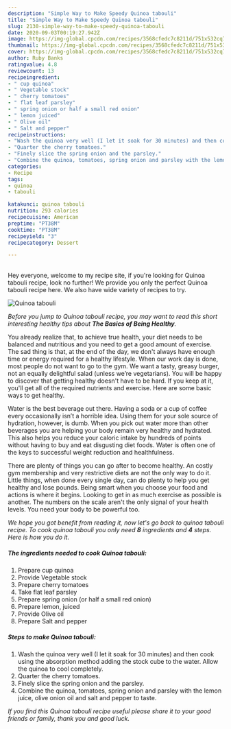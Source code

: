 ```yaml
---
description: "Simple Way to Make Speedy Quinoa tabouli"
title: "Simple Way to Make Speedy Quinoa tabouli"
slug: 2130-simple-way-to-make-speedy-quinoa-tabouli
date: 2020-09-03T00:19:27.942Z
image: https://img-global.cpcdn.com/recipes/3568cfedc7c8211d/751x532cq70/quinoa-tabouli-recipe-main-photo.jpg
thumbnail: https://img-global.cpcdn.com/recipes/3568cfedc7c8211d/751x532cq70/quinoa-tabouli-recipe-main-photo.jpg
cover: https://img-global.cpcdn.com/recipes/3568cfedc7c8211d/751x532cq70/quinoa-tabouli-recipe-main-photo.jpg
author: Ruby Banks
ratingvalue: 4.8
reviewcount: 13
recipeingredient:
- " cup quinoa"
- " Vegetable stock"
- " cherry tomatoes"
- " flat leaf parsley"
- " spring onion or half a small red onion"
- " lemon juiced"
- " Olive oil"
- " Salt and pepper"
recipeinstructions:
- "Wash the quinoa very well (I let it soak for 30 minutes) and then cook using the absorption method adding the stock cube to the water. Allow the quinoa to cool completely."
- "Quarter the cherry tomatoes."
- "Finely slice the spring onion and the parsley."
- "Combine the quinoa, tomatoes, spring onion and parsley with the lemon juice, olive onion oil and salt and pepper to taste."
categories:
- Recipe
tags:
- quinoa
- tabouli

katakunci: quinoa tabouli 
nutrition: 293 calories
recipecuisine: American
preptime: "PT38M"
cooktime: "PT38M"
recipeyield: "3"
recipecategory: Dessert

---
```

<br>
Hey everyone, welcome to my recipe site, if you're looking for Quinoa tabouli recipe, look no further! We provide you only the perfect Quinoa tabouli recipe here. We also have wide variety of recipes to try.
<br>


![Quinoa tabouli](https://img-global.cpcdn.com/recipes/3568cfedc7c8211d/751x532cq70/quinoa-tabouli-recipe-main-photo.jpg)

<i>Before you jump to Quinoa tabouli recipe, you may want to read this short interesting healthy tips about <strong>The Basics of Being Healthy</strong>.</i>

You already realize that, to achieve true health, your diet needs to be balanced and nutritious and you need to get a good amount of exercise. The sad thing is that, at the end of the day, we don't always have enough time or energy required for a healthy lifestyle. When our work day is done, most people do not want to go to the gym. We want a tasty, greasy burger, not an equally delightful salad (unless we’re vegetarians). You will be happy to discover that getting healthy doesn't have to be hard. If you keep at it, you'll get all of the required nutrients and exercise. Here are some basic ways to get healthy.

Water is the best beverage out there. Having a soda or a cup of coffee every occasionally isn’t a horrible idea. Using them for your sole source of hydration, however, is dumb. When you pick out water more than other beverages you are helping your body remain very healthy and hydrated. This also helps you reduce your caloric intake by hundreds of points without having to buy and eat disgusting diet foods. Water is often one of the keys to successful weight reduction and healthfulness.

There are plenty of things you can go after to become healthy. An costly gym membership and very restrictive diets are not the only way to do it. Little things, when done every single day, can do plenty to help you get healthy and lose pounds. Being smart when you choose your food and actions is where it begins. Looking to get in as much exercise as possible is another. The numbers on the scale aren't the only signal of your health levels. You need your body to be powerful too. 


<i>We hope you got benefit from reading it, now let's go back to quinoa tabouli recipe. To cook quinoa tabouli you only need <strong>8</strong> ingredients and <strong>4</strong> steps. Here is how you do it.
</i>

##### The ingredients needed to cook Quinoa tabouli:

1. Prepare  cup quinoa
1. Provide  Vegetable stock
1. Prepare  cherry tomatoes
1. Take  flat leaf parsley
1. Prepare  spring onion (or half a small red onion)
1. Prepare  lemon, juiced
1. Provide  Olive oil
1. Prepare  Salt and pepper


##### Steps to make Quinoa tabouli:

1. Wash the quinoa very well (I let it soak for 30 minutes) and then cook using the absorption method adding the stock cube to the water. Allow the quinoa to cool completely.
1. Quarter the cherry tomatoes.
1. Finely slice the spring onion and the parsley.
1. Combine the quinoa, tomatoes, spring onion and parsley with the lemon juice, olive onion oil and salt and pepper to taste.


<i>If you find this Quinoa tabouli recipe useful please share it to your good friends or family, thank you and good luck.</i>
